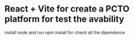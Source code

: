# React + Vite for create a PCTO platform for test the avability

install node and run npm install for check all the dipendence
